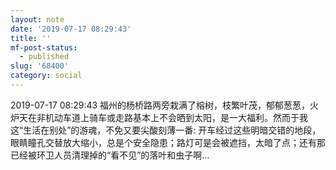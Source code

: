 ```yaml
---
layout: note
date: '2019-07-17 08:29:43'
title: ''
mf-post-status:
  - published
slug: '68400'
category: social
---
```

2019-07-17 08:29:43 福州的杨桥路两旁栽满了榕树，枝繁叶茂，郁郁葱葱，火炉天在非机动车道上骑车或走路基本上不会晒到太阳，是一大福利。然而于我这“生活在别处”的游魂，不免又要尖酸刻薄一番: 开车经过这些明暗交错的地段，眼睛瞳孔交替放大缩小，总是个安全隐患；路灯可是会被遮挡，太暗了点；还有那已经被环卫人员清理掉的“看不见”的落叶和虫子啊…
